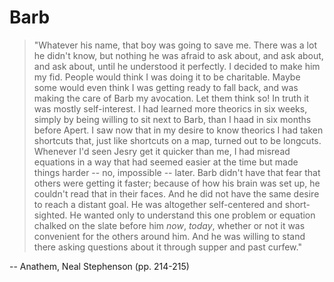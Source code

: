 # Barb

> "Whatever his name, that boy was going to save me. There was a lot
> he didn't know, but nothing he was afraid to ask about, and ask
> about, and ask about, until he understood it perfectly. I decided to
> make him my fid. People would think I was doing it to be
> charitable. Maybe some would even think I was getting ready to fall
> back, and was making the care of Barb my avocation. Let them think
> so! In truth it was mostly self-interest. I had learned more
> theorics in six weeks, simply by being willing to sit next to Barb,
> than I haad in six months before Apert. I saw now that in my desire
> to know theorics I had taken shortcuts that, just like shortcuts on
> a map, turned out to be longcuts. Whenever I'd seen Jesry get it
> quicker than me, I had misread equations in a way that had seemed
> easier at the time but made things harder -- no, impossible --
> later. Barb didn't have that fear that others were getting it
> faster; because of how his brain was set up, he couldn't read that
> in their faces. And he did not have the same desire to reach a
> distant goal. He was altogether self-centered and short-sighted. He
> wanted only to understand this one problem or equation chalked on
> the slate before him _now_, _today_, whether or not it was
> convenient for the others around him. And he was willing to stand
> there asking questions about it through supper and past curfew."

-- Anathem, Neal Stephenson (pp. 214-215)
